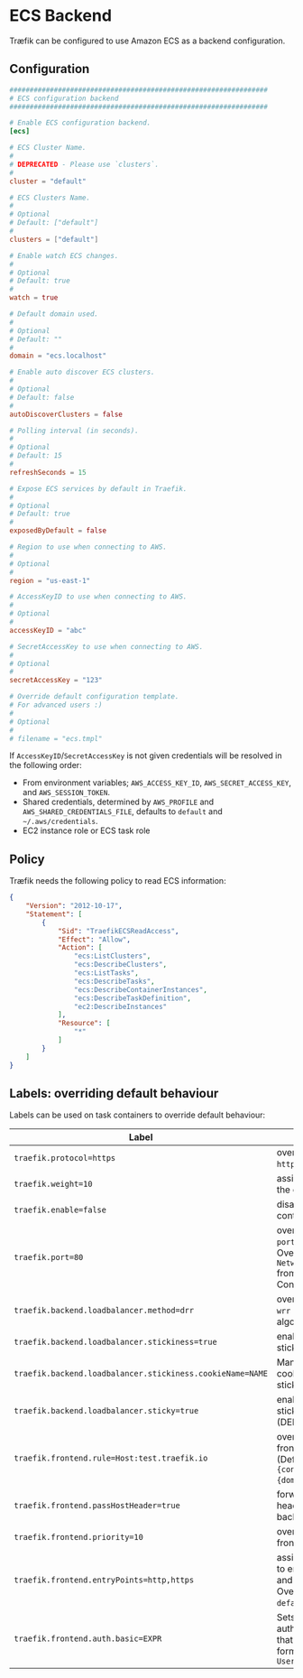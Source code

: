 # ECS Backend

Træfik can be configured to use Amazon ECS as a backend configuration.

## Configuration

```toml
################################################################
# ECS configuration backend
################################################################

# Enable ECS configuration backend.
[ecs]

# ECS Cluster Name.
#
# DEPRECATED - Please use `clusters`.
#
cluster = "default"

# ECS Clusters Name.
#
# Optional
# Default: ["default"]
#
clusters = ["default"]

# Enable watch ECS changes.
#
# Optional
# Default: true
#
watch = true

# Default domain used.
#
# Optional
# Default: ""
#
domain = "ecs.localhost"

# Enable auto discover ECS clusters.
#
# Optional
# Default: false
#
autoDiscoverClusters = false

# Polling interval (in seconds).
#
# Optional
# Default: 15
#
refreshSeconds = 15

# Expose ECS services by default in Traefik.
#
# Optional
# Default: true
#
exposedByDefault = false

# Region to use when connecting to AWS.
#
# Optional
#
region = "us-east-1"

# AccessKeyID to use when connecting to AWS.
#
# Optional
#
accessKeyID = "abc"

# SecretAccessKey to use when connecting to AWS.
#
# Optional
#
secretAccessKey = "123"

# Override default configuration template.
# For advanced users :)
#
# Optional
#
# filename = "ecs.tmpl"
```

If `AccessKeyID`/`SecretAccessKey` is not given credentials will be resolved in the following order:

- From environment variables; `AWS_ACCESS_KEY_ID`, `AWS_SECRET_ACCESS_KEY`, and `AWS_SESSION_TOKEN`.
- Shared credentials, determined by `AWS_PROFILE` and `AWS_SHARED_CREDENTIALS_FILE`, defaults to `default` and `~/.aws/credentials`.
- EC2 instance role or ECS task role

## Policy

Træfik needs the following policy to read ECS information:

```json
{
    "Version": "2012-10-17",
    "Statement": [
        {
            "Sid": "TraefikECSReadAccess",
            "Effect": "Allow",
            "Action": [
                "ecs:ListClusters",
                "ecs:DescribeClusters",
                "ecs:ListTasks",
                "ecs:DescribeTasks",
                "ecs:DescribeContainerInstances",
                "ecs:DescribeTaskDefinition",
                "ec2:DescribeInstances"
            ],
            "Resource": [
                "*"
            ]
        }
    ]
}
```

## Labels: overriding default behaviour

Labels can be used on task containers to override default behaviour:

| Label                                                     | Description                                                                              |
|-----------------------------------------------------------|------------------------------------------------------------------------------------------|
| `traefik.protocol=https`                                  | override the default `http` protocol                                                     |
| `traefik.weight=10`                                       | assign this weight to the container                                                      |
| `traefik.enable=false`                                    | disable this container in Træfik                                                         |
| `traefik.port=80`                                         | override the default `port` value. Overrides `NetworkBindings` from Docker Container     |
| `traefik.backend.loadbalancer.method=drr`                 | override the default `wrr` load balancer algorithm                                       |
| `traefik.backend.loadbalancer.stickiness=true`            | enable backend sticky sessions                                                           |
| `traefik.backend.loadbalancer.stickiness.cookieName=NAME` | Manually set the cookie name for sticky sessions                                         |
| `traefik.backend.loadbalancer.sticky=true`                | enable backend sticky sessions (DEPRECATED)                                              |
| `traefik.frontend.rule=Host:test.traefik.io`              | override the default frontend rule (Default: `Host:{containerName}.{domain}`).           |
| `traefik.frontend.passHostHeader=true`                    | forward client `Host` header to the backend.                                             |
| `traefik.frontend.priority=10`                            | override default frontend priority                                                       |
| `traefik.frontend.entryPoints=http,https`                 | assign this frontend to entry points `http` and `https`. Overrides `defaultEntryPoints`. |
| `traefik.frontend.auth.basic=EXPR`                        | Sets basic authentication for that frontend in CSV format: `User:Hash,User:Hash`         |